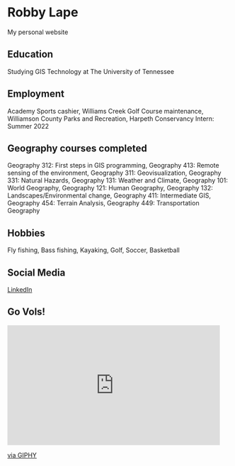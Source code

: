 # Robby Lape
My personal website 

## Education
Studying GIS Technology at The University of Tennessee


## Employment
Academy Sports cashier, 
Williams Creek Golf Course maintenance,
Williamson County Parks and Recreation,
Harpeth Conservancy Intern: Summer 2022

## Geography courses completed
Geography 312: First steps in GIS programming, 
Geography 413: Remote sensing of the environment, 
Geography 311: Geovisualization, 
Geography 331: Natural Hazards, 
Geography 131: Weather and Climate, 
Geography 101: World Geography, 
Geography 121: Human Geography, 
Geography 132: Landscapes/Environmental change,
Geography 411: Intermediate GIS,
Geography 454: Terrain Analysis,
Geography 449: Transportation Geography

## Hobbies
Fly fishing,
Bass fishing,
Kayaking,
Golf,
Soccer,
Basketball

## Social Media
[LinkedIn](https://www.linkedin.com/in/robby-lape/)

## Go Vols!

<iframe src="https://giphy.com/embed/LYOkCQc638NCaROTNy" width="480" height="270" frameBorder="0" class="giphy-embed" allowFullScreen></iframe><p><a href="https://giphy.com/gifs/vol-football-LYOkCQc638NCaROTNy">via GIPHY</a></p>